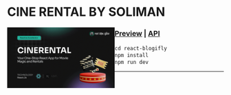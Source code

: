 # CINE RENTAL BY SOLIMAN

<img src="https://github.com/solimanhossain/cine-rental/blob/main/public/preview.png?raw=true" alt="cine-rental" width="250" align="left"/>

### [Preview](https://cine-rental-service.vercel.app/) | [API](https://github.com/solimanhossain/cine-rental/tree/main/app/api)

```
cd react-blogifly
npm install
npm run dev
```

---
